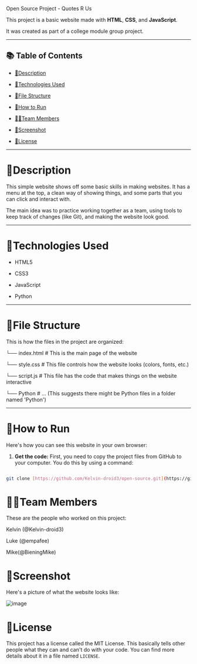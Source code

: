 ﻿Open Source Project - Quotes R Us

This project is a basic website made with **HTML**, **CSS**, and **JavaScript**.

It was created as part of a college module group project.

---

## 📚 Table of Contents

- [📝Description](#description)

- [🔧Technologies Used](#technologies-used)

- [📁File Structure](#file-structure)

- [🚀How to Run](#how-to-run)

- [👨‍💻Team Members](#team-members)

- [📸Screenshot](#screenshot)

- [📄License](#license)

---

# 📝Description

This simple website shows off some basic skills in making websites. It has a menu at the top, a clean way of showing things, and some parts that you can click and interact with.

The main idea was to practice working together as a team, using tools to keep track of changes (like Git), and making the website look good.

---

# 🔧Technologies Used

- HTML5

- CSS3

- JavaScript

- Python

---

# 📁File Structure

This is how the files in the project are organized:

└── index.html # This is the main page of the website

└── style.css # This file controls how the website looks (colors, fonts, etc.)

└── script.js # This file has the code that makes things on the website interactive

└── Python # ... (This suggests there might be Python files in a folder named 'Python')

---

# 🚀How to Run

Here's how you can see this website in your own browser:

1.  **Get the code:** First, you need to copy the project files from GitHub to your computer. You do this by using a command:

```bash

git clone [https://github.com/Kelvin-droid3/open-source.git](https://github.com/Kelvin-droid3/open-source.git)

```

# 👨‍💻Team Members

These are the people who worked on this project:

Kelvin (@Kelvin-droid3)

Luke (@empafee)

Mike(@BieningMike)

# 📸Screenshot

Here's a picture of what the website looks like:

![image](https://github.com/user-attachments/assets/60449df9-679c-475e-8a18-3f695cc9835c)

# 📄License

This project has a license called the MIT License. This basically tells other people what they can and can't do with your code. You can find more details about it in a file named `LICENSE`.

